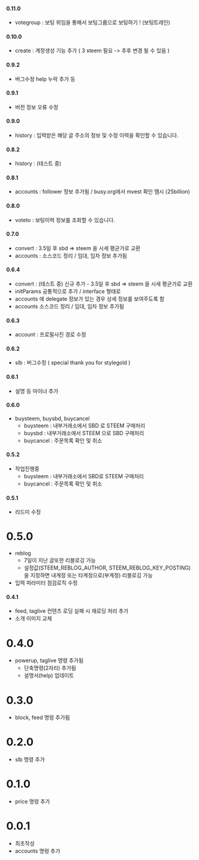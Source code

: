 #### 0.11.0

* votegroup : 보팅 위임을 통해서 보팅그룹으로 보팅하기 ! (보팅트레인)

#### 0.10.0

* create : 계정생성 기능 추가 ( 3 steem 필요 -> 추후 변경 될 수 있음 )

#### 0.9.2

* 버그수정 help 누락 추가 등

#### 0.9.1

* 버전 정보 오류 수정

#### 0.9.0

* history : 입력받은 해당 글 주소의 정보 및 수정 이력을 확인할 수 있습니다.

#### 0.8.2

* history : (테스트 중)

#### 0.8.1

* accounts : follower 정보 추가됨 / busy.org에서 mvest 확인 땜시 (25billion)

#### 0.8.0

* voteto : 보팅이력 정보를 조회할 수 있습니다.

#### 0.7.0

* convert : 3.5일 후 sbd => steem 을 시세 평균가로 교환
* accounts : 소스코드 정리 / 임대, 임차 정보 추가됨

#### 0.6.4

* convert : (테스트 중) 신규 추가 - 3.5일 후 sbd => steem 을 시세 평균가로 교환
* initParams 공통적으로 추가 / interface 형태로 
* accounts 에 delegate 정보가 있는 경우 상세 정보를 보여주도록 함
* accounts 소스코드 정리 / 임대, 임차 정보 추가됨

#### 0.6.3

* account : 프로필사진 경로 수정

#### 0.6.2

* slb : 버그수정 ( special thank you for stylegold )

#### 0.6.1

* 설명 등 마이너 추가

#### 0.6.0

* buysteem, buysbd, buycancel
  * buysteem : 내부거래소에서 SBD 로 STEEM 구매처리
  * buysbd : 내부거래소에서 STEEM 으로 SBD 구매처리
  * buycancel : 주문목록 확인 및 취소

#### 0.5.2

* 작업진행중
  * buysteem : 내부거래소에서 SBD로 STEEM 구매처리
  * buycancel : 주문목록 확인 및 취소

#### 0.5.1

* 리드미 수정

# 0.5.0

* reblog
  * 7일이 지난 글또한 리블로깅 가능
  * 설정값(STEEM_REBLOG_AUTHOR, STEEM_REBLOG_KEY_POSTING)을 지정하면 내계정 또는 타계정으로(부계정) 리블로깅 가능
* 입력 파라미터 점검로직 수정

#### 0.4.1

* feed, taglive 컨텐츠 로딩 실패 시 재로딩 처리 추가
* 소개 이미지 교체

# 0.4.0

* powerup, taglive 명령 추가됨
  * 단축명령(2자리) 추가됨
  * 설명서(help) 업데이트

# 0.3.0

* block, feed 명령 추가됨

# 0.2.0

* slb 명령 추가

# 0.1.0

* price 명령 추가

# 0.0.1

* 최초작성
* accounts 명령 추가